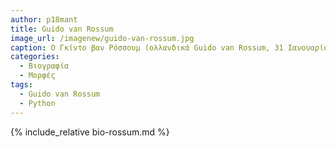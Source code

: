 ```yaml
---
author: p18mant
title: Guido van Rossum 
image_url: /imagenew/guido-van-rossum.jpg
caption: Ο Γκίντο βαν Ρόσσουμ (ολλανδικά Guido van Rossum, 31 Ιανουαρίου 1956) είναι Ολλανδός προγραμματιστής κυρίως γνωστός ως ο δημιουργός της γλώσσας προγραμματισμού Python. Πρωτοστατούσε στην κοινότητα της Python μέχρι τον Ιούλιο του 2018, οπότε και αποσύρθηκε από την ενεργό δράση.
categories:
  - Βιογραφία 
  - Μορφές 
tags:
  - Guido van Rossum 
  - Python 
---
```



{% include_relative bio-rossum.md %}
